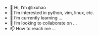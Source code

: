 - 👋 Hi, I’m @ixuhao
- 👀 I’m interested in python, vim, linux, etc.
- 🌱 I’m currently learning ...
- 💞️ I’m looking to collaborate on ...
- 📫 How to reach me ...

<!---
ixuhao/ixuhao is a ✨ special ✨ repository because its `README.md` (this file) appears on your GitHub profile.
You can click the Preview link to take a look at your changes.
--->
